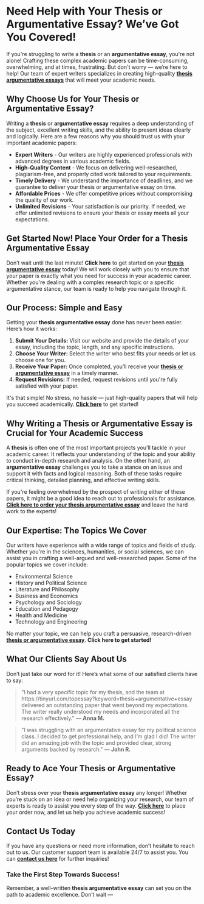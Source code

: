 <h1>Need Help with Your Thesis or Argumentative Essay? We’ve Got You Covered!</h1>

<p>If you're struggling to write a <strong>thesis</strong> or an <strong>argumentative essay</strong>, you're not alone! Crafting these complex academic papers can be time-consuming, overwhelming, and at times, frustrating. But don't worry — we’re here to help! Our team of expert writers specializes in creating high-quality <a href="https://tinyurl.com/topessay?keyword=thesis+argumentative+essay"><strong>thesis argumentative essays</strong></a> that will meet your academic needs.</p>

<h2>Why Choose Us for Your Thesis or Argumentative Essay?</h2>

<p>Writing a <strong>thesis</strong> or <strong>argumentative essay</strong> requires a deep understanding of the subject, excellent writing skills, and the ability to present ideas clearly and logically. Here are a few reasons why you should trust us with your important academic papers:</p>

<ul>
  <li><strong>Expert Writers</strong> - Our writers are highly experienced professionals with advanced degrees in various academic fields.</li>
  <li><strong>High-Quality Content</strong> - We focus on delivering well-researched, plagiarism-free, and properly cited work tailored to your requirements.</li>
  <li><strong>Timely Delivery</strong> - We understand the importance of deadlines, and we guarantee to deliver your thesis or argumentative essay on time.</li>
  <li><strong>Affordable Prices</strong> - We offer competitive prices without compromising the quality of our work.</li>
  <li><strong>Unlimited Revisions</strong> - Your satisfaction is our priority. If needed, we offer unlimited revisions to ensure your thesis or essay meets all your expectations.</li>
</ul>

<h2>Get Started Now! Place Your Order for a Thesis Argumentative Essay</h2>

<p>Don’t wait until the last minute! <strong>Click here</strong> to get started on your <a href="https://tinyurl.com/topessay?keyword=thesis+argumentative+essay"><strong>thesis argumentative essay</strong></a> today! We will work closely with you to ensure that your paper is exactly what you need for success in your academic career. Whether you're dealing with a complex research topic or a specific argumentative stance, our team is ready to help you navigate through it.</p>

<h2>Our Process: Simple and Easy</h2>

<p>Getting your <strong>thesis argumentative essay</strong> done has never been easier. Here’s how it works:</p>

<ol>
  <li><strong>Submit Your Details:</strong> Visit our website and provide the details of your essay, including the topic, length, and any specific instructions.</li>
  <li><strong>Choose Your Writer:</strong> Select the writer who best fits your needs or let us choose one for you.</li>
  <li><strong>Receive Your Paper:</strong> Once completed, you’ll receive your <a href="https://tinyurl.com/topessay?keyword=thesis+argumentative+essay"><strong>thesis or argumentative essay</strong></a> in a timely manner.</li>
  <li><strong>Request Revisions:</strong> If needed, request revisions until you're fully satisfied with your paper.</li>
</ol>

<p>It's that simple! No stress, no hassle — just high-quality papers that will help you succeed academically. <a href="https://tinyurl.com/topessay?keyword=thesis+argumentative+essay"><strong>Click here</strong></a> to get started!</p>

<h2>Why Writing a Thesis or Argumentative Essay is Crucial for Your Academic Success</h2>

<p>A <strong>thesis</strong> is often one of the most important projects you'll tackle in your academic career. It reflects your understanding of the topic and your ability to conduct in-depth research and analysis. On the other hand, an <strong>argumentative essay</strong> challenges you to take a stance on an issue and support it with facts and logical reasoning. Both of these tasks require critical thinking, detailed planning, and effective writing skills.</p>

<p>If you're feeling overwhelmed by the prospect of writing either of these papers, it might be a good idea to reach out to professionals for assistance. <a href="https://tinyurl.com/topessay?keyword=thesis+argumentative+essay"><strong>Click here to order your thesis argumentative essay</strong></a> and leave the hard work to the experts!</p>

<h2>Our Expertise: The Topics We Cover</h2>

<p>Our writers have experience with a wide range of topics and fields of study. Whether you're in the sciences, humanities, or social sciences, we can assist you in crafting a well-argued and well-researched paper. Some of the popular topics we cover include:</p>

<ul>
  <li>Environmental Science</li>
  <li>History and Political Science</li>
  <li>Literature and Philosophy</li>
  <li>Business and Economics</li>
  <li>Psychology and Sociology</li>
  <li>Education and Pedagogy</li>
  <li>Health and Medicine</li>
  <li>Technology and Engineering</li>
</ul>

<p>No matter your topic, we can help you craft a persuasive, research-driven <a href="https://tinyurl.com/topessay?keyword=thesis+argumentative+essay"><strong>thesis or argumentative essay</strong></a>. <strong>Click here to get started!</strong></p>

<h2>What Our Clients Say About Us</h2>

<p>Don’t just take our word for it! Here’s what some of our satisfied clients have to say:</p>

<blockquote>
  <p>"I had a very specific topic for my thesis, and the team at https://tinyurl.com/topessay?keyword=thesis+argumentative+essay delivered an outstanding paper that went beyond my expectations. The writer really understood my needs and incorporated all the research effectively." — <strong>Anna M.</strong></p>
</blockquote>

<blockquote>
  <p>"I was struggling with an argumentative essay for my political science class. I decided to get professional help, and I’m glad I did! The writer did an amazing job with the topic and provided clear, strong arguments backed by research." — <strong>John R.</strong></p>
</blockquote>

<h2>Ready to Ace Your Thesis or Argumentative Essay?</h2>

<p>Don’t stress over your <strong>thesis argumentative essay</strong> any longer! Whether you’re stuck on an idea or need help organizing your research, our team of experts is ready to assist you every step of the way. <a href="https://tinyurl.com/topessay?keyword=thesis+argumentative+essay"><strong>Click here</strong></a> to place your order now, and let us help you achieve academic success!</p>

<h2>Contact Us Today</h2>

<p>If you have any questions or need more information, don’t hesitate to reach out to us. Our customer support team is available 24/7 to assist you. You can <a href="https://tinyurl.com/topessay?keyword=thesis+argumentative+essay"><strong>contact us here</strong></a> for further inquiries!</p>

<h3>Take the First Step Towards Success!</h3>

<p>Remember, a well-written <strong>thesis argumentative essay</strong> can set you on the path to academic excellence. Don’t wait — <a href="https://tinyurl.com/topessay?keyword=thesis+argumentative+essay"><s
Get Expert Help with Your Thesis Argumentative Essay - High-Quality Writing Guaranteed
